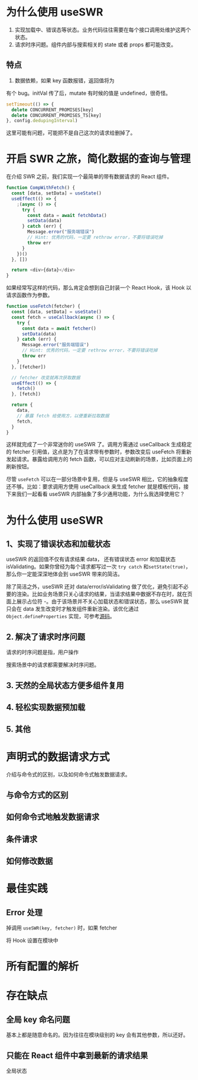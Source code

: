 # 为什么使用 useSWR

1. 实现加载中、错误态等状态。业务代码往往需要在每个接口调用处维护这两个状态。
2. 请求时序问题。组件内部与搜索相关的 state 或者 props 都可能改变。

## 特点

1. 数据依赖，如果 key 函数报错，返回值将为

有个 bug。initVal 传了后，mutate 有时候的值是 undefined，很奇怪。

```js
setTimeout(() => {
  delete CONCURRENT_PROMISES[key]
  delete CONCURRENT_PROMISES_TS[key]
}, config.dedupingInterval)
```

这里可能有问题，可能把不是自己这次的请求给删掉了。

# 开启 SWR 之旅，简化数据的查询与管理

在介绍 SWR 之前，我们实现一个最简单的带有数据请求的 React 组件。

```js
function CompWithFetch() {
  const [data, setData] = useState()
  useEffect(() => {
    ;(async () => {
      try {
        const data = await fetchData()
        setData(data)
      } catch (err) {
        Message.error("服务端错误")
        // Hint: 优秀的代码，一定要 rethrow error，不要将错误吃掉
        throw err
      }
    })()
  }, [])

  return <div>{data}</div>
}
```

如果经常写这样的代码，那么肯定会想到自己封装一个 React Hook，该 Hook 以请求函数作为参数。

```js
function useFetch(fetcher) {
  const [data, setData] = useState()
  const fetch = useCallback(async () => {
    try {
      const data = await fetcher()
      setData(data)
    } catch (err) {
      Message.error("服务端错误")
      // Hint: 优秀的代码，一定要 rethrow error，不要将错误吃掉
      throw err
    }
  }, [fetcher])

  // fetcher 改变就再次获取数据
  useEffect(() => {
    fetch()
  }, [fetch])

  return {
    data,
    // 暴露 fetch 给使用方，以便重新拉取数据
    fetch,
  }
}
```

这样就完成了一个非常迷你的 useSWR 了。调用方需通过 useCallback 生成稳定的 fetcher 引用值，这点是为了在请求带有参数时，参数改变后 useFetch 将重新发起请求。暴露给调用方的 fetch 函数，可以应对主动刷新的场景，比如页面上的刷新按钮。

尽管 `useFetch` 可以在一部分场景中复用，但是与 useSWR 相比，它的抽象程度还不够。比如：要求调用方使用 useCallback 来生成 fetcher 就是模板代码，接下来我们一起看看 useSWR 内部抽象了多少通用功能，为什么我选择使用它？

# 为什么使用 useSWR

## 1、实现了错误状态和加载状态

useSWR 的返回值不仅有请求结果 data， 还有错误状态 error 和加载状态 isValidating。如果你曾经为每个请求都写过一次 `try catch` 和`setState(true)`，那么你一定能深深地体会到 useSWR 带来的简洁。

除了简洁之外，useSWR 还对 data/error/isValidating 做了优化，避免引起不必要的渲染。比如业务场景只关心请求的结果，当请求结果中数据不存在时，就在页面上展示占位符 -。由于该场景并不关心加载状态和错误状态，那么 useSWR 就只会在 data 发生改变时才触发组件重新渲染。该优化通过 `Object.defineProperties` 实现，可参考[源码](https://github.com/vercel/swr/blob/master/src/use-swr.ts#L753)。

## 2. 解决了请求时序问题

请求的时序问题是指，用户操作

搜索场景中的请求都需要解决时序问题。

## 3. 天然的全局状态方便多组件复用

## 4. 轻松实现数据预加载

## 5. 其他

# 声明式的数据请求方式

介绍与命令式的区别，以及如何命令式触发数据请求。

## 与命令方式的区别

## 如何命令式地触发数据请求

## 条件请求

## 如何修改数据

# 最佳实践

## Error 处理

掉调用 `useSWR(key, fetcher)` 时，如果 fetcher

将 Hook 设置在模块中

# 所有配置的解析

# 存在缺点

## 全局 key 命名问题

基本上都是随意命名的。因为往往在模块级别的 key 会有其他参数，所以还好。

## 只能在 React 组件中拿到最新的请求结果

全局状态
